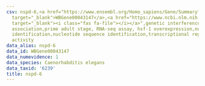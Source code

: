 ```yaml
---
csv: nspd-6,<a href="https://www.ensembl.org/Homo_sapiens/Gene/Summary?db=core;g=WBGene00043147"
  target="_blank">WBGene00043147</a>,<a href="https://www.ncbi.nlm.nih.gov/pubmed/30894454"
  target="_blank"><i class="fas fa-file"></i></a>",genetic interference,functional
  association,prime adult stage, RNA-seq assay, hsf-1 overexpression,nucleotide sequence
  identification,nucleotide sequence identification,transcriptional regulation,up-regulates
  activity
data_alias: nspd-6
data_id: WBGene00043147
data_numevidence: 1
data_species: Caenorhabditis elegans
data_taxid: '6239'
title: nspd-6
---
```

